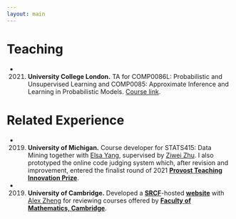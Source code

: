 ```yaml
---
layout: main
---
```



# Teaching

- 2021. **University College London.** TA for COMP0086L: Probabilistic and Unsupervised Learning and COMP0085: Approximate Inference and Learning in Probabilistic Models. [Course link](http://www.gatsby.ucl.ac.uk/teaching/courses/ml1/).

# Related Experience

- 2019. **University of Michigan.** Course developer for STATS415: Data Mining together with [Elsa Yang](https://scholar.google.com/citations?user=JnIMDEcAAAAJ&hl=en), supervised by [Ziwei Zhu](https://purplebamboo1993.github.io/personal_web/). I also prototyped the online code judging system which, after revision and improvement, entered the finalist round of 2021 [**Provost Teaching Innovation Prize**](https://crlt.umich.edu/grants-awards/tip#:~:text=The%20award%20will%20provide%20%245%2C000,wide%20technology%20conference%2C%20Enriching%20Scholarship.).

- 2019. **University of Cambridge.** Developed a [**SRCF**](https://www.srcf.net/)-hosted [**website**](https://hh457.user.srcf.net/mathmo-guide/) with [Alex Zheng](https://github.com/huiyaozheng) for reviewing courses offered by [**Faculty of Mathematics, Cambridge**](https://www.maths.cam.ac.uk/). 
